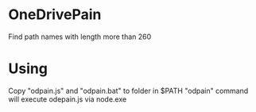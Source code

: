# OneDrivePain
Find path names with length more than 260 

# Using

Copy "odpain.js" and "odpain.bat" to folder in $PATH
"odpain" command will execute odepain.js via node.exe
